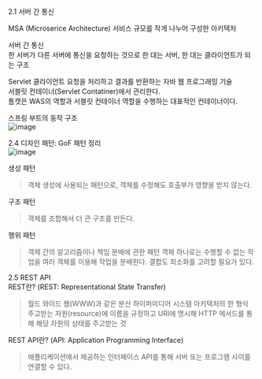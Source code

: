 2.1 서버 간 통신

MSA (Microserice Architecture)
서비스 규모를 작게 나누어 구성한 아키텍처  

서버 간 통신  
한 서버가 다른 서버에 통신을 요청하는 것으로 한 대는 서버, 한 대는 클라이언트가 되는 구조

Servlet
클라이언트 요청을 처리하고 결과를 반환하는 자바 웹 프로그래밍 기술  
서블릿 컨테이너(Servlet Contatiner)에서 관리한다.  
톰캣은 WAS의 역할과 서블릿 컨테이너 역할을 수행하는 대표적인 컨테이너이다.  

스프링 부트의 동작 구조  
![image](https://github.com/wonlog/TIL/assets/149459170/d9aae0bf-7f42-4411-983f-981011805499)  

2.4 디자인 패턴: GoF 패턴 정리  
![image](https://github.com/wonlog/TIL/assets/149459170/361d5419-aed2-42ad-8fc0-e47ec91fa99a)  

생성 패턴
> 객체 생성에 사용되는 패턴으로, 객체를 수정해도 호출부가 영향을 받지 않는다.

구조 패턴  
> 객체를 조합해서 더 큰 구조를 만든다.

행위 패턴  
> 객체 간의 알고리즘이나 책임 분배에 관한 패턴
> 객체 하나로는 수행할 수 없는 작업을 여러 객체를 이용해 작업을 분배한다. 결합도 최소화를 고려할 필요가 있다.

2.5 REST API  
REST란? (REST: Representational State Transfer)  
> 월드 와이드 웹(WWW)과 같은 분산 하이퍼미디어 시스템 아키텍처의 한 형식
> 주고받는 자원(resource)에 이름을 규정하고 URI에 명시해 HTTP 메서드를 통해 해당 자원의 상태를 주고받는 것

REST API란? (API: Application Programming Interface)  
> 애플리케이션에서 제공하는 인터페이스
> API를 통해 서버 또는 프로그램 사이를 연결할 수 있다.
